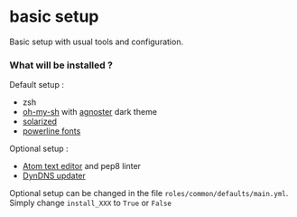 # basic setup
Basic setup with usual tools and configuration.

### What will be installed ?

Default setup :
- zsh
- [oh-my-sh](https://github.com/robbyrussell/oh-my-zsh) with [agnoster](https://gist.github.com/agnoster/3712874) dark theme
- [solarized](http://ethanschoonover.com/solarized)
- [powerline fonts](https://github.com/powerline/fonts)

Optional setup :
- [Atom text editor](https://atom.io/) and pep8 linter
- [DynDNS updater](http://dyn.com/apps/updater-linux/)

Optional setup can be changed in the file `roles/common/defaults/main.yml`. Simply change `install_XXX` to `True` or `False`
